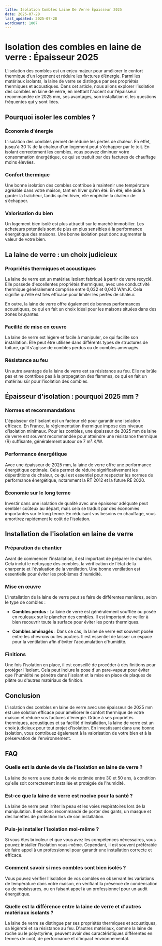 ```yaml
---
title: Isolation Combles Laine De Verre Épaisseur 2025
date: 2025-07-28
last_updated: 2025-07-28
wordcount: 1007
---
```


# Isolation des combles en laine de verre : Épaisseur 2025

L’isolation des combles est un enjeu majeur pour améliorer le confort thermique d’un logement et réduire les factures d’énergie. Parmi les matériaux isolants, la laine de verre se distingue par ses propriétés thermiques et acoustiques. Dans cet article, nous allons explorer l’isolation des combles en laine de verre, en mettant l'accent sur l'épaisseur recommandée de 2025 mm, ses avantages, son installation et les questions fréquentes qui y sont liées.

## Pourquoi isoler les combles ?

### Économie d'énergie

L’isolation des combles permet de réduire les pertes de chaleur. En effet, jusqu'à 30 % de la chaleur d'un logement peut s'échapper par le toit. En isolant correctement les combles, vous pouvez diminuer votre consommation énergétique, ce qui se traduit par des factures de chauffage moins élevées.

### Confort thermique

Une bonne isolation des combles contribue à maintenir une température agréable dans votre maison, tant en hiver qu’en été. En été, elle aide à garder la fraîcheur, tandis qu’en hiver, elle empêche la chaleur de s’échapper.

### Valorisation du bien

Un logement bien isolé est plus attractif sur le marché immobilier. Les acheteurs potentiels sont de plus en plus sensibles à la performance énergétique des maisons. Une bonne isolation peut donc augmenter la valeur de votre bien.

## La laine de verre : un choix judicieux

### Propriétés thermiques et acoustiques

La laine de verre est un matériau isolant fabriqué à partir de verre recyclé. Elle possède d'excellentes propriétés thermiques, avec une conductivité thermique généralement comprise entre 0,032 et 0,040 W/m.K. Cela signifie qu'elle est très efficace pour limiter les pertes de chaleur.

En outre, la laine de verre offre également de bonnes performances acoustiques, ce qui en fait un choix idéal pour les maisons situées dans des zones bruyantes.

### Facilité de mise en œuvre

La laine de verre est légère et facile à manipuler, ce qui facilite son installation. Elle peut être utilisée dans différents types de structures de toiture, qu'il s'agisse de combles perdus ou de combles aménagés.

### Résistance au feu

Un autre avantage de la laine de verre est sa résistance au feu. Elle ne brûle pas et ne contribue pas à la propagation des flammes, ce qui en fait un matériau sûr pour l'isolation des combles.

## Épaisseur d'isolation : pourquoi 2025 mm ?

### Normes et recommandations

L'épaisseur de l'isolant est un facteur clé pour garantir une isolation efficace. En France, la réglementation thermique impose des niveaux d'isolation minimaux. Pour les combles, une épaisseur de 2025 mm de laine de verre est souvent recommandée pour atteindre une résistance thermique (R) suffisante, généralement autour de 7 m².K/W.

### Performance énergétique

Avec une épaisseur de 2025 mm, la laine de verre offre une performance énergétique optimale. Cela permet de réduire significativement les déperditions de chaleur, ce qui est essentiel pour respecter les normes de performance énergétique, notamment la RT 2012 et la future RE 2020.

### Économie sur le long terme

Investir dans une isolation de qualité avec une épaisseur adéquate peut sembler coûteux au départ, mais cela se traduit par des économies importantes sur le long terme. En réduisant vos besoins en chauffage, vous amortirez rapidement le coût de l'isolation.

## Installation de l'isolation en laine de verre

### Préparation du chantier

Avant de commencer l'installation, il est important de préparer le chantier. Cela inclut le nettoyage des combles, la vérification de l'état de la charpente et l'évaluation de la ventilation. Une bonne ventilation est essentielle pour éviter les problèmes d'humidité.

### Mise en œuvre

L'installation de la laine de verre peut se faire de différentes manières, selon le type de combles :

- **Combles perdus** : La laine de verre est généralement soufflée ou posée en rouleaux sur le plancher des combles. Il est important de veiller à bien recouvrir toute la surface pour éviter les ponts thermiques.

- **Combles aménagés** : Dans ce cas, la laine de verre est souvent posée entre les chevrons ou les poutres. Il est essentiel de laisser un espace pour la ventilation afin d'éviter l'accumulation d'humidité.

### Finitions

Une fois l'isolation en place, il est conseillé de procéder à des finitions pour protéger l'isolant. Cela peut inclure la pose d'un pare-vapeur pour éviter que l'humidité ne pénètre dans l'isolant et la mise en place de plaques de plâtre ou d'autres matériaux de finition.

## Conclusion

L'isolation des combles en laine de verre avec une épaisseur de 2025 mm est une solution efficace pour améliorer le confort thermique de votre maison et réduire vos factures d'énergie. Grâce à ses propriétés thermiques, acoustiques et sa facilité d'installation, la laine de verre est un choix judicieux pour tout projet d'isolation. En investissant dans une bonne isolation, vous contribuez également à la valorisation de votre bien et à la préservation de l'environnement.

## FAQ

### Quelle est la durée de vie de l'isolation en laine de verre ?

La laine de verre a une durée de vie estimée entre 30 et 50 ans, à condition qu'elle soit correctement installée et protégée de l'humidité.

### Est-ce que la laine de verre est nocive pour la santé ?

La laine de verre peut irriter la peau et les voies respiratoires lors de la manipulation. Il est donc recommandé de porter des gants, un masque et des lunettes de protection lors de son installation.

### Puis-je installer l'isolation moi-même ?

Si vous êtes bricoleur et que vous avez les compétences nécessaires, vous pouvez installer l'isolation vous-même. Cependant, il est souvent préférable de faire appel à un professionnel pour garantir une installation correcte et efficace.

### Comment savoir si mes combles sont bien isolés ?

Vous pouvez vérifier l'isolation de vos combles en observant les variations de température dans votre maison, en vérifiant la présence de condensation ou de moisissures, ou en faisant appel à un professionnel pour un audit énergétique.

### Quelle est la différence entre la laine de verre et d'autres matériaux isolants ?

La laine de verre se distingue par ses propriétés thermiques et acoustiques, sa légèreté et sa résistance au feu. D'autres matériaux, comme la laine de roche ou le polystyrène, peuvent avoir des caractéristiques différentes en termes de coût, de performance et d'impact environnemental.